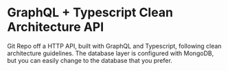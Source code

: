 # GraphQL + Typescript Clean Architecture API
Git Repo off a HTTP API, built  with GraphQL and Typescript, following clean architecture guidelines. The database layer is configured with MongoDB, but you can easily change to the database that you prefer.
